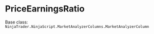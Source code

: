 # PriceEarningsRatio

Base class: `NinjaTrader.NinjaScript.MarketAnalyzerColumns.MarketAnalyzerColumn`

